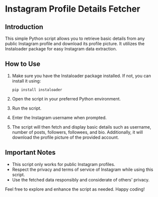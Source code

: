# Instagram Profile Details Fetcher

## Introduction
This simple Python script allows you to retrieve basic details from any public Instagram profile and download its profile picture. It utilizes the Instaloader package for easy Instagram data extraction.

## How to Use
1. Make sure you have the Instaloader package installed. If not, you can install it using:
   ```
   pip install instaloader
   ```

2. Open the script in your preferred Python environment.

3. Run the script.

4. Enter the Instagram username when prompted.

5. The script will then fetch and display basic details such as username, number of posts, followers, followees, and bio. Additionally, it will download the profile picture of the provided account.

## Important Notes
- This script only works for public Instagram profiles.
- Respect the privacy and terms of service of Instagram while using this script.
- Use the fetched data responsibly and considerate of others' privacy.

Feel free to explore and enhance the script as needed. Happy coding!
